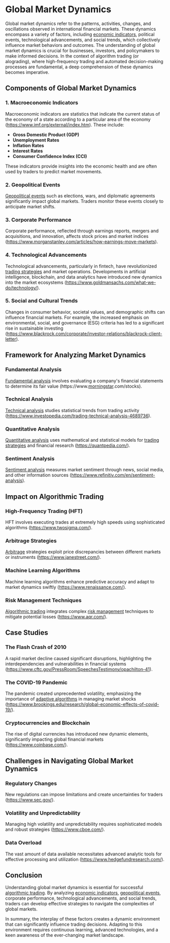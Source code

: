 # Global Market Dynamics

Global market dynamics refer to the patterns, activities, changes, and oscillations observed in international financial markets. These dynamics encompass a variety of factors, including [economic indicators](../e/economic_indicators.md), political events, technological advancements, and social trends, which collectively influence market behaviors and outcomes. The understanding of global market dynamics is crucial for businesses, investors, and policymakers to make informed decisions. In the context of algorithm trading (or alograding), where high-frequency trading and automated decision-making processes are fundamental, a deep comprehension of these dynamics becomes imperative.

## Components of Global Market Dynamics

### 1. Macroeconomic Indicators
Macroeconomic indicators are statistics that indicate the current status of the economy of a state according to a particular area of the economy (https://www.imf.org/external/index.htm). These include:
- **Gross Domestic Product (GDP)**
- **Unemployment Rates**
- **Inflation Rates**
- **Interest Rates**
- **Consumer Confidence Index (CCI)**

These indicators provide insights into the economic health and are often used by traders to predict market movements.

### 2. Geopolitical Events
[Geopolitical events](../g/geopolitical_events.md) such as elections, wars, and diplomatic agreements significantly impact global markets. Traders monitor these events closely to anticipate market shifts.

### 3. Corporate Performance
Corporate performance, reflected through earnings reports, mergers and acquisitions, and innovation, affects stock prices and market indices (https://www.morganstanley.com/articles/how-earnings-move-markets).

### 4. Technological Advancements
Technological advancements, particularly in fintech, have revolutionized [trading strategies](../t/trading_strategies.md) and market operations. Developments in artificial intelligence, blockchain, and data analytics have introduced new dynamics into the market ecosystems (https://www.goldmansachs.com/what-we-do/technology/).

### 5. Social and Cultural Trends
Changes in consumer behavior, societal values, and demographic shifts can influence financial markets. For example, the increased emphasis on environmental, social, and governance (ESG) criteria has led to a significant rise in sustainable investing (https://www.blackrock.com/corporate/investor-relations/blackrock-client-letter).

## Framework for Analyzing Market Dynamics

### Fundamental Analysis
[Fundamental analysis](../f/fundamental_analysis.md) involves evaluating a company's financial statements to determine its fair value (https://www.[morningstar](../m/morningstar.md).com/stocks).

### Technical Analysis
[Technical analysis](../t/technical_analysis.md) studies statistical trends from trading activity (https://www.investopedia.com/trading-technical-analysis-4689736).

### Quantitative Analysis
[Quantitative analysis](../q/quantitative_analysis.md) uses mathematical and statistical models for [trading strategies](../t/trading_strategies.md) and financial research (https://quantpedia.com/).

### Sentiment Analysis
[Sentiment analysis](../s/sentiment_analysis.md) measures market sentiment through news, social media, and other information sources (https://www.refinitiv.com/en/sentiment-analysis).

## Impact on Algorithmic Trading

### High-Frequency Trading (HFT)
HFT involves executing trades at extremely high speeds using sophisticated algorithms (https://www.twosigma.com/).

### Arbitrage Strategies
[Arbitrage](../a/arbitrage.md) strategies exploit price discrepancies between different markets or instruments (https://www.janestreet.com/).

### Machine Learning Algorithms
Machine learning algorithms enhance predictive accuracy and adapt to market dynamics swiftly (https://www.renaissance.com/).

### Risk Management Techniques
[Algorithmic trading](../a/algorithmic_trading.md) integrates complex [risk management](../r/risk_management.md) techniques to mitigate potential losses (https://www.aqr.com/).

## Case Studies

### The Flash Crash of 2010
A rapid market decline caused significant disruptions, highlighting the interdependencies and vulnerabilities in financial systems (https://www.cftc.gov/PressRoom/SpeechesTestimony/opachilton-41).

### The COVID-19 Pandemic
The pandemic created unprecedented volatility, emphasizing the importance of [adaptive algorithms](../a/adaptive_algorithms.md) in managing market shocks (https://www.brookings.edu/research/global-economic-effects-of-covid-19/).

### Cryptocurrencies and Blockchain
The rise of digital currencies has introduced new dynamic elements, significantly impacting global financial markets (https://www.coinbase.com/).

## Challenges in Navigating Global Market Dynamics

### Regulatory Changes
New regulations can impose limitations and create uncertainties for traders (https://www.sec.gov/).

### Volatility and Unpredictability
Managing high volatility and unpredictability requires sophisticated models and robust strategies (https://www.cboe.com/).

### Data Overload
The vast amount of data available necessitates advanced analytic tools for effective processing and utilization (https://www.hedgefundresearch.com/).

## Conclusion

Understanding global market dynamics is essential for successful [algorithmic trading](../a/algorithmic_trading.md). By analyzing [economic indicators](../e/economic_indicators.md), [geopolitical events](../g/geopolitical_events.md), corporate performance, technological advancements, and social trends, traders can develop effective strategies to navigate the complexities of global markets.

In summary, the interplay of these factors creates a dynamic environment that can significantly influence trading decisions. Adapting to this environment requires continuous learning, advanced technologies, and a keen awareness of the ever-changing market landscape.